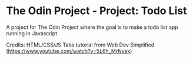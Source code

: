 # The Odin Project - Project: Todo List

A project for The Odin Project where the goal is to make a todo list app running in Javascript. 

Credits:
HTML/CSS/JS Tabs tutorial from Web Dev Simplified (https://www.youtube.com/watch?v=5L6h_MrNvsk)
